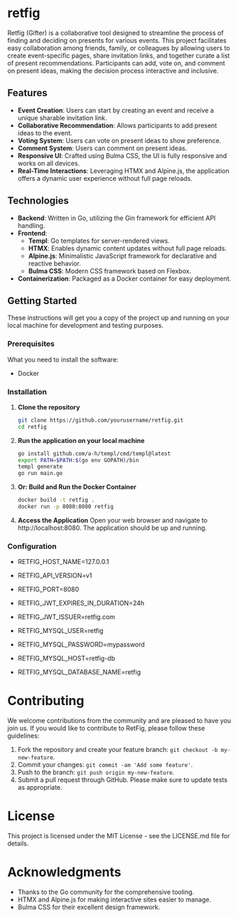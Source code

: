 # retfig

Retfig (Gifter) is a collaborative tool designed to streamline the process of finding and deciding on presents for various events. This project facilitates easy collaboration among friends, family, or colleagues by allowing users to create event-specific pages, share invitation links, and together curate a list of present recommendations. Participants can add, vote on, and comment on present ideas, making the decision process interactive and inclusive.

## Features

- **Event Creation**: Users can start by creating an event and receive a unique sharable invitation link.
- **Collaborative Recommendation**: Allows participants to add present ideas to the event.
- **Voting System**: Users can vote on present ideas to show preference.
- **Comment System**: Users can comment on present ideas.
- **Responsive UI**: Crafted using Bulma CSS, the UI is fully responsive and works on all devices.
- **Real-Time Interactions**: Leveraging HTMX and Alpine.js, the application offers a dynamic user experience without full page reloads.

## Technologies

- **Backend**: Written in Go, utilizing the Gin framework for efficient API handling.
- **Frontend**:
  - **Templ**: Go templates for server-rendered views.
  - **HTMX**: Enables dynamic content updates without full page reloads.
  - **Alpine.js**: Minimalistic JavaScript framework for declarative and reactive behavior.
  - **Bulma CSS**: Modern CSS framework based on Flexbox.
- **Containerization**: Packaged as a Docker container for easy deployment.

## Getting Started

These instructions will get you a copy of the project up and running on your local machine for development and testing purposes.

### Prerequisites

What you need to install the software:

- Docker


### Installation

1. **Clone the repository**

   ```bash
   git clone https://github.com/yourusername/retfig.git
   cd retfig
   ```

2. **Run the application on your local machine**
    ```bash
    go install github.com/a-h/templ/cmd/templ@latest
    export PATH=$PATH:$(go env GOPATH)/bin
    templ generate
    go run main.go
    ```

3. **Or: Build and Run the Docker Container**
    ```bash
    docker build -t retfig .
    docker run -p 8080:8080 retfig
    ```

4. **Access the Application** 
   Open your web browser and navigate to http://localhost:8080.
   The application should be up and running.

### Configuration
- RETFIG_HOST_NAME=127.0.0.1
- RETFIG_API_VERSION=v1
- RETFIG_PORT=8080
- RETFIG_JWT_EXPIRES_IN_DURATION=24h
- RETFIG_JWT_ISSUER=retfig.com

- RETFIG_MYSQL_USER=retfig
- RETFIG_MYSQL_PASSWORD=mypassword
- RETFIG_MYSQL_HOST=retfig-db
- RETFIG_MYSQL_DATABASE_NAME=retfig
   
# Contributing
We welcome contributions from the community and are pleased to have you join us. If you would like to contribute to RetFig, please follow these guidelines:

1. Fork the repository and create your feature branch: `git checkout -b my-new-feature`.
2. Commit your changes: `git commit -am 'Add some feature'`.
3. Push to the branch: `git push origin my-new-feature`.
4. Submit a pull request through GitHub.
Please make sure to update tests as appropriate.

# License
This project is licensed under the MIT License - see the LICENSE.md file for details.

# Acknowledgments
- Thanks to the Go community for the comprehensive tooling.
- HTMX and Alpine.js for making interactive sites easier to manage.
- Bulma CSS for their excellent design framework.